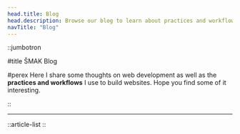 ```yaml
---
head.title: Blog
head.description: Browse our blog to learn about practices and workflows we use to make your websites awesome.
navTitle: "Blog"
---
```


::jumbotron

#title
ŠMAK Blog

#perex
Here I share some thoughts on web development as well as the **practices and workflows** I use to build websites. Hope you find some of it interesting.

::

---

::article-list
::
